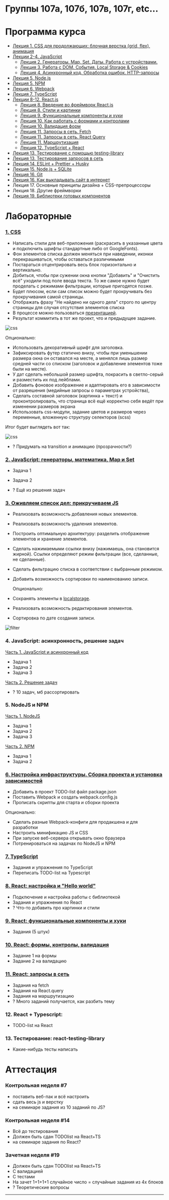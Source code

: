 # Группы 107а, 107б, 107в, 107г, etc...
 
# Программа курса

* [Лекция 1. CSS для продолжающих: блочная верстка (grid, flex), анимация]()
* [Лекции 2-4. JavaScript](https://dmitryweiner.github.io/web-lectures/Basic%20-%20JS.html)
    * [Лекция 2. Генераторы. Map, Set. Даты. Работа с устройствами.](https://dmitryweiner.github.io/web-lectures/JS_part6.html)
    * [Лекция 3. Работа с DOM. События. Local Storage & Cookies](https://dmitryweiner.github.io/web-lectures/JS_part4.html)
    * [Лекция 4. Асинхронный код. Обработка ошибок. HTTP-запросы](https://dmitryweiner.github.io/web-lectures/JS_part5.html)
* [Лекция 5. Node.js](https://dmitryweiner.github.io/web-lectures/Basic%20-%20Nodejs.html)
* [Лекция 5. NPM](https://dmitryweiner.github.io/web-lectures/Basic%20-%20NPM.html)
* [Лекция 6. Webpack](https://dmitryweiner.github.io/web-lectures/Basic%20-%20Webpack.html)
* [Лекция 7. TypeScript](https://dmitryweiner.github.io/web-lectures/Basic%20-%20TypeScript.html)
* [Лекции 8-12. React.js]()
   * [Лекция 8. Введение во фреймворк React.js](https://dmitryweiner.github.io/web-lectures/React%20-%20Basic.html)
   * [Лекция 8. Стили и картинки](https://dmitryweiner.github.io/web-lectures/React%20-%20Styles%20and%20assets.html#/)
   * [Лекция 9. Функциональные компоненты и хуки](https://dmitryweiner.github.io/web-lectures/React%20-%20Hooks.html)
   * [Лекция 10. Как работать с формами и контролами](https://dmitryweiner.github.io/web-lectures/React%20-%20Form%20controls.html)
   * [Лекция 10. Валидация форм](https://dmitryweiner.github.io/web-lectures/React%20-%20Form%20controls.html)
   * [Лекция 11. Запросы в сеть. Fetch](https://dmitryweiner.github.io/web-lectures/React%20-%20Network.html)
   * [Лекция 11. Запросы в сеть. React Query](https://dmitryweiner.github.io/web-lectures/React%20-%20Query.html)
   * [Лекция 11. Маршрутизация](https://dmitryweiner.github.io/web-lectures/React%20-%20Router.html)
   * [Лекция 12. TypeScript + React](https://dmitryweiner.github.io/web-lectures/React%20-%20TypeScript%20with%20React.html)
* [Лекция 13. Тестирование с помощью testing-library](https://dmitryweiner.github.io/web-lectures/React%20-%20Testing%20components.html)
* [Лекция 13. Тестирование запросов в сеть](https://dmitryweiner.github.io/web-lectures/React%20-%20Fetch.html)
* [Лекция 14. ESLint + Prettier + Husky](https://github.com/dmitryweiner/web-lectures/raw/main/old/%D0%9B%D0%B5%D0%BA%D1%86%D0%B8%D1%8F%20eslint%20prettier%20husky.pptx)
* [Лекция 15. Node.js + SQLite](https://dmitryweiner.github.io/web-lectures/SQLite.html)
* [Лекция 16. Git](https://dmitryweiner.github.io/web-lectures/Basic%20-%20Git.html)
* [Лекция 16. Как выкладывать сайт в интернет](https://dmitryweiner.github.io/web-lectures/Deploy.html#/)
* Лекция 17. Основные принципы дизайна + CSS-препроцессоры
* Лекция 18. Другие фреймворки
* [Лекция 19. Библиотеки готовых компонентов](https://dmitryweiner.github.io/web-lectures/React%20-%20Component%20libraries.html)

# Лабораторные

### [1. CSS](src/lab_2_css.md)

* Написать стили для веб-приложения (раскрасить в указанные цвета и подключить шрифты стандартные либо от GoogleFonts).
* Фон элементов списка должен меняться при наведении, иконки перекрашиваться, чтобы оставаться различимыми 
* Постараться отцентрировать весь блок горизонтально и вертикально.
* Добиться, чтобы при сужении окна кнопки "Добавить" и "Очистить всё" уходили под поле ввода текста. То же самое нужно будет проделать с режимами фильтрации, которые пригодятся позже.
* Будет плюсом, если сам список можно будет прокручивать без прокручивания самой страницы.
* Отображать фразу "Не найдено ни одного дела" строго по центру страницы для случая отсутствия элементов списка
* В процессе можно пользоваться [презентацией](https://dmitryweiner.github.io/web-lectures/Basic%20-%20CSS.html).
* Результат коммитить в тот же проект, что и предыдущее задание.

![css](src/assets/lab_css/css_basic.png)

  Опционально:
  
* Использовать декоративный шрифт для заголовка.
* Зафиксировать футер статично внизу, чтобы при уменьшении размера окна он оставался на месте, а менялся лишь размер средней части со списком (заголовок и добавление элементов тоже были на месте).
* У дат сделать небольшой размер шрифта, покрасить в светло-серый и разместить их под лейблами.
* Добавить фоновое изображение и адаптировать его в зависимости от разрешения (медийные запросы о параметрах устройства),
* Сделать составной заголовок (картинка + текст) и проконтролировать, что страница всё ещё корректно себя ведёт при изменении размеров экрана
* Использовать css-модули, задание цветов и размеров через переменные, вложенную структуру селекторов (scss)

Итог будет выглядеть вот так:

![css](src/assets/lab_css/css_advanced.png)

* ? Придумать на transition и анимацию (прозрачности?)

### [2. JavaScript: генераторы, математика, Map и Set](https://github.com/goryachkinama/web-lectures/blob/main/src/lab_4_js_maths.md)

* Задача 1
* Задача 2

* ? Ещё из решения задач

### [3. Оживляем список дел: прикручиваем JS](src/lab_6_js_todo_list.md)

* Реализовать возможность добавления новых элементов.
* Реализовать возможность удаления элементов.
* Построить оптимальную архитектуру: разделить отображение элементов и хранение элементов.
* Сделать нажимаемыми ссылки внизу (нажимаешь, она становится жирной). Ссылки определяют режим фильтрации (все, сделанные, не сделанные).
* Сделать фильтрацию списка в соответствии с выбранным режимом.
* Добавить возможность сортировки по наименованию записи.

  Опционально:

* Сохранять элементы в [localstorage](https://learn.javascript.ru/localstorage).
* Реализовать возможность редактирования элементов.
* Сортировка по дате создания записи.

![filter](src/assets/lab_todo_js/filter.png)

### 4. JavaScript: асинхронность, решение задач

[Часть 1. JavaScript и асинхронный код](src/lab_5_js_async.md)

* Задача 1
* Задача 2
* Задача 3

[Часть 2. Решение задач](src/lab_5_js.md)

* ? 10 задач, мб рассортировать

### 5. NodeJS и NPM

[Часть 1. NodeJS](src/lab_7_nodejs.md)

* Задача 1
* Задача 2
* Задача 3

[Часть 2. NPM](src/lab_7_npm.md)

* Задача 1
* Задача 2

### [6. Настройка инфраструктуры. Сборка проекта и установка зависимостей](src/lab_7_webpack.md)

* Добавить в проект TODO-list файл package.json
* Поставить Webpack и создать webpack.config.js
* Прописать скрипты для старта и сборки проекта

Опционально:

* Сделать разные Webpack-конфиги для продакшена и для разработки
* Настроить минификацию JS и CSS
* При запуске веб-сервера открывать окно браузера
* Потренироваться на задачах по NodeJS и NPM

### [7. TypeScript](src/lab_8_ts.md)

* Задания и упражнения по TypeScript
* Переписать TODO-list на Typescript

### [8. React: настройка и "Hello world"](src/lab_9_react.md)

* Подключение и настройка работы с библиотекой
* Задания и упражнения по React
* ? Что-то добавить про картинки и стили

### [9. React: функциональные компоненты и хуки](src/lab_10_react_hooks.md)

* Задания (5 штук)

### [10. React: формы, контролы, валидация](src/lab_react_forms.md)

* Задание 1 на формы
* Задание 2 на валидацию

### [11. React: запросы в сеть](src/lab_react_network.md)

* Задания на fetch
* Задания на React.query
* Задания на маршрутизацию
* ? Много заданий получается, как разбить тему

### 12. React + Typescript:

* TODO-list на React

### 13. Тестирование: react-testing-library

* Какие-нибудь тесты написать

# Аттестация

### Контрольная неделя #7

* поставить веб-пак и всё настроить
* сдать весь js и верстку
* на семинаре задания из 10 заданий по JS?
  
### Контрольная неделя #14

* Всё до тестирования
* Должен быть сдан TODOlist на React+TS
* на семинаре задания по React?

### Зачетная неделя #19

* Должен быть сдан TODOlist на React+TS
* С валидацией
* С тестами
* На зачет 1+1+1+1 случайное число = случайные задания из 4х блоков
* ? Теоретические вопросы

---
